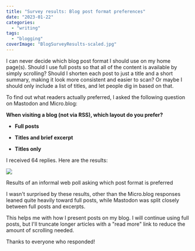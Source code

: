 ```yaml
---
title: "Survey results: Blog post format preferences"
date: "2023-01-22"
categories:
  - "writing"
tags:
  - "blogging"
coverImage: "BlogSurveyResults-scaled.jpg"
---
```


I can never decide which blog post format I should use on my home page(s). Should I use full posts so that all of the content is available by simply scrolling? Should I shorten each post to just a title and a short summary, making it look more consistent and easier to scan? Or maybe I should only include a list of titles, and let people dig in based on that.

To find out what readers actually preferred, I asked the following question on Mastodon and Micro.blog:

**When visiting a blog (not via RSS), which layout do you prefer?**

- **Full posts**

- **Titles and brief excerpt**

- **Titles only**

I received 64 replies. Here are the results:

![](/img/2023/BlogSurveyResults-1024x666.jpg)

Results of an informal web poll asking which post format is preferred

I wasn't surprised by these results, other than the Micro.blog responses leaned quite heavily toward full posts, while Mastodon was split closely between full posts and excerpts.

This helps me with how I present posts on my blog. I will continue using full posts, but I'll truncate longer articles with a "read more" link to reduce the amount of scrolling needed.

Thanks to everyone who responded!
